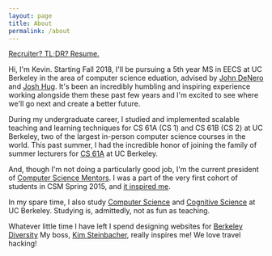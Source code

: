 ```yaml
---
layout: page
title: About
permalink: /about
---
```


[Recruiter? TL;DR? Resume.](/resume)

Hi, I'm Kevin. Starting Fall 2018, I'll be pursuing a 5th year MS in EECS at UC
Berkeley in the area of computer science eduation, advised by [John DeNero][]
and [Josh Hug][]. It's been an incredibly humbling and inspiring experience
working alongside them these past few years and I'm excited to see where we'll
go next and create a better future.

During my undergraduate career, I studied and implemented scalable teaching and
learning techniques for CS 61A (CS 1) and CS 61B (CS 2) at UC Berkeley, two of
the largest in-person computer science courses in the world. This past summer,
I had the incredible honor of joining the family of summer lecturers for [CS
61A][] at UC Berkeley.

And, though I'm not doing a particularly good job, I'm the current president of
[Computer Science Mentors][]. I was a part of the very first cohort of students
in CSM Spring 2015, and [it inspired me][Year One].

In my spare time, I also study [Computer Science][] and [Cognitive Science][]
at UC Berkeley. Studying is, admittedly, not as fun as teaching.

Whatever little time I have left I spend designing websites for [Berkeley
Diversity][] My boss, [Kim Steinbacher][], really inspires me! We love travel
hacking!

[John DeNero]: http://denero.org/
[Josh Hug]: http://www.dailycal.org/2017/06/19/thank-josh-hug/
[CS 61A]: http://inst.eecs.berkeley.edu/~cs61a/su17/
[Computer Science Mentors]: https://csmentors.berkeley.edu/
[Year One]: /2016/08/22/Year-One.html
[Computer Science]: https://eecs.berkeley.edu/academics/undergraduate/cs-ba
[Cognitive Science]: http://cogsci.berkeley.edu/
[Berkeley Diversity]: http://diversity.berkeley.edu
[Kim Steinbacher]: http://www.berkeley.edu/news/berkeleyan/2005/08/03_steinbacher.shtml
